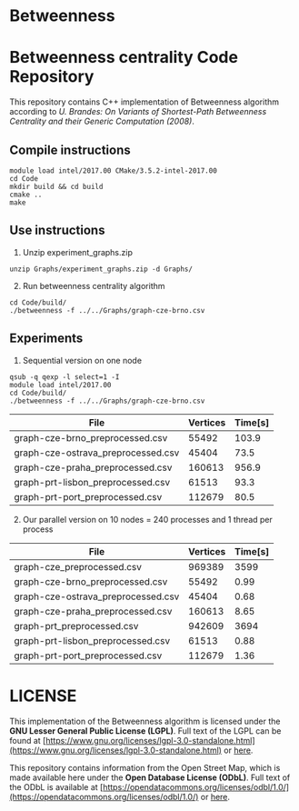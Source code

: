 # Betweenness

# Betweenness centrality Code Repository
This repository contains C++ implementation of Betweenness algorithm according to *U. Brandes: On Variants of Shortest-Path Betweenness Centrality and their Generic Computation (2008)*.

## Compile instructions
```
module load intel/2017.00 CMake/3.5.2-intel-2017.00
cd Code
mkdir build && cd build
cmake ..
make
```
## Use instructions

1. Unzip experiment_graphs.zip
```
unzip Graphs/experiment_graphs.zip -d Graphs/
```

2. Run betweenness centrality algorithm
```
cd Code/build/
./betweenness -f ../../Graphs/graph-cze-brno.csv
```

## Experiments

1. Sequential version on one node
```
qsub -q qexp -l select=1 -I
module load intel/2017.00
cd Code/build/
./betweenness -f ../../Graphs/graph-cze-brno.csv
```

File | Vertices | Time[s]
------------- |-------------|-------------
graph-cze-brno_preprocessed.csv    | 55492  | 103.9
graph-cze-ostrava_preprocessed.csv | 45404  | 73.5
graph-cze-praha_preprocessed.csv   | 160613 | 956.9
graph-prt-lisbon_preprocessed.csv  | 61513  | 93.3
graph-prt-port_preprocessed.csv    | 112679 | 80.5


2. Our parallel version on 10 nodes = 240 processes and 1 thread per process

File | Vertices | Time[s]
------------- |-------------|-------------
graph-cze_preprocessed.csv         | 969389 | 3599
graph-cze-brno_preprocessed.csv    | 55492  | 0.99
graph-cze-ostrava_preprocessed.csv | 45404  | 0.68
graph-cze-praha_preprocessed.csv   | 160613 | 8.65
graph-prt_preprocessed.csv         | 942609 | 3694
graph-prt-lisbon_preprocessed.csv  | 61513  | 0.88
graph-prt-port_preprocessed.csv    | 112679 | 1.36


# LICENSE
This implementation of the Betweenness algorithm is licensed under the **GNU Lesser General Public License (LGPL)**. Full text of the LGPL can be found at [https://www.gnu.org/licenses/lgpl-3.0-standalone.html](https://www.gnu.org/licenses/lgpl-3.0-standalone.html) or [here](../LICENSE.LGPL.md).

This repository contains information from the Open Street Map, which is made available here under the **Open Database License (ODbL)**. Full text of the ODbL is available at [https://opendatacommons.org/licenses/odbl/1.0/](https://opendatacommons.org/licenses/odbl/1.0/) or [here](../LICENSE.ODBL.md).